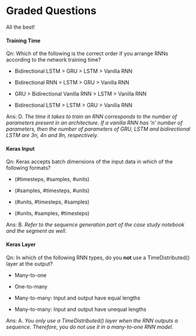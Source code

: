# Graded Questions

All the best!

#### Training Time

Qn: Which of the following is the correct order if you arrange RNNs according to the network training time?

- Bidirectional LSTM > GRU > LSTM > Vanilla RNN

- Bidirectional RNN > LSTM > GRU > Vanilla RNN

- GRU > Bidirectional Vanilla RNN > LSTM > Vanilla RNN

- Bidirectional LSTM > LSTM > GRU > Vanilla RNN

Ans: D. *The time it takes to train an RNN corresponds to the number of parameters present in an architecture. If a vanilla RNN has 'n' number of parameters, then the number of parameters of GRU, LSTM and bidirectional LSTM are 3n, 4n and 8n, respectively.*

#### Keras Input

Qn: Keras accepts batch dimensions of the input data in which of the following formats?

- (\#timesteps, \#samples, \#units)

- (\#samples, \#timesteps, \#units)

- (\#units, \#timesteps, \#samples)

- (\#units, \#samples, \#timesteps)

Ans: B. *Refer to the sequence generation part of the case study notebook and the segment as well.*

#### Keras Layer

Qn: In which of the following RNN types, do you **not** use a TimeDistributed() layer at the output?

- Many-to-one

- One-to-many

- Many-to-many: Input and output have equal lengths

- Many-to-many: Input and output have unequal lengths

Ans: A. *You only use a TimeDistributed() layer when the RNN outputs a sequence. Therefore, you do not use it in a many-to-one RNN model.*
